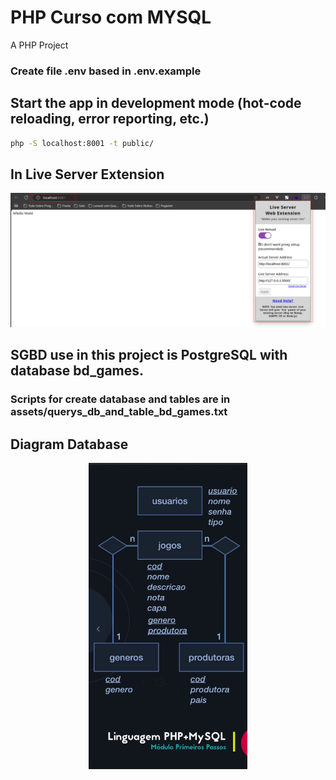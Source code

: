 # PHP Curso com MYSQL

A PHP Project

<!-- ## Install the dependencies

```bash
composer install
``` -->

### Create file .env based in .env.example

## Start the app in development mode (hot-code reloading, error reporting, etc.)

```bash
php -S localhost:8001 -t public/
```

## In Live  Server Extension

 <img src="./public/assets/images/example_live_server.png" />

## SGBD use in this project is PostgreSQL with database bd_games.
### Scripts for create database and tables are in assets/querys_db_and_table_bd_games.txt

## Diagram Database

<img src="./public/assets/images/01_diagrama_bd_games.png" style="object-fit: contain; height: 35em; width: 100%" />
